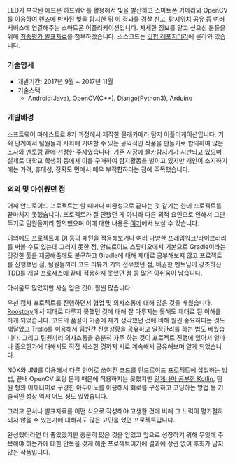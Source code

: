 LED가 부착된 애드온 하드웨어를 활용해서 빛을 발산하고 스마트폰 카메라와 OpenCV를 이용하여 렌즈에 반사된 빛을 탐지한 뒤 이 결과를 경찰 신고, 탐지위치 공유 등 여러 서비스에 연결해주는 스마트폰 어플리케이션입니다. 자세한 정보를 알고 싶으신 분들을 위해 [최종평가 발표자료](https://drive.google.com/open?id=1Lli8qAUYVjcNjn2j3rSU3c2yb_1Fen3a)를 첨부하겠습니다. 소스코드는 [깃헙 레포지터리](https://github.com/SoftMilkTea)에 올라와 있습니다.



### 기술명세

- 개발기간: 2017년 9월 ~ 2017년 11월
- 기술스택
  - Android(Java), OpenCV(C++), Django(Python3), Arduino 



### 개발배경

소프트웨어 마에스트로 8기 과정에서 제작한 몰래카메라 탐지 어플리케이션입니다. 기획 단계에서 팀원들과 사회에 기여할 수 있는 공익적인 작품을 만들기로 합의하여 많은 조사와 멘토링 끝에 선정한 주제였습니다. 기존 시장에 [몰카탐지기](https://drive.google.com/open?id=1eqj86hSHmuAwcDD82RvgwPc0c2xFMVwo)가 시판되고 있으며 실제로 대학교 학생회 등에서 이를 구매하여 탐지활동을 벌이고 있지만 개인이 소지하기에는 가격, 휴대성, 정확도 면에서 매우 부적합하다는 점에 주목했습니다. 



### 의의 및 아쉬웠던 점

~~어째 안드로이드 프로젝트는 할 때마다 미완성으로 끝나는 것 같기는 한데~~ 프로젝트를 끝마치지 못했습니다. 프로젝트가 잘 안됐던 게 아니라 다른 외적 요인으로 인해서 그만두기로 팀원들끼리 합의했으며 이에 대한 내용은 [여기](http://enhanced.kr/postviewer/6)에서 보실 수 있습니다.

이외에도 프로젝트에 DI 등의 패턴을 적용해보거나 여러 다양한 프레임워크/라이브러리를 써볼 수도 있는데 그러지 못한 점, 안드로이드 스튜디오에서 기본으로 Gradle이라는 갓갓한 툴을 제공해줌에도 불구하고 Gradle에 대해 제대로 공부해보지 않고 프로젝트를 진행했던 점, 팀원들끼리 코드 리뷰가 거의 전무했던 점, 배권한 멘토님이 강조하신 TDD를 개발 프로세스에 끝내 적용하지 못했던 점 등 많은 아쉬움이 남습니다.

아쉬움도 많았지만 사실 얻은 것이 훨씬 많습니다. 

우선 캠차 프로젝트를 진행하면서 협업 및 의사소통에 대해 많은 것을 배웠습니다. [Roostory](http://enhanced.kr/postviewer/213)에서 제대로 다루지 못했던 깃에 대해 잘 다루지는 못해도 제대로 된 이해를 하게 되었습니다. 코드의 품질이 기존에 제가 생각했던 것에 비해 훨씬 중요하다는 것도 깨달았고 Trello를 이용해서 팀원간 진행상황을 공유하고 일정관리를 하는 법도 배웠습니다. 그리고 팀원끼리 의사소통을 충분히 자주 하는 것이 프로젝트 진행에 있어서 얼마나 중요한가에 대해서도 직접 사소한 것까지 서로 계속해서 공유해보며 알게 되었습니다.

 NDK와 JNI를 이용해서 다른 언어로 쓰여진 코드를 안드로이드 프로젝트에 삽입하는 방법, 끝내 OpenCV 포팅 문제 때문에 적용하지는 못했지만 [얕게나마 공부한 Kotlin](https://dunnotodono.blogspot.kr/2017/10/kotlin-opencv.html), 팀원 형의 어깨너머로 구경한 아두이노를 이용해서 회로를 구성하고 코딩하는 방법 등 기술적인 성장 역시 어느 정도 있었습니다.

그리고 문서나 발표자료를 어떤 식으로 작성해야 고생한 것에 비해 그 노력이 평가절하되지 않을 수 있는가에 대해서도 많은 고민을 했던 프로젝트입니다.

완성했더라면 더 좋았겠지만 충분히 많은 것을 얻었고 앞으로 성장하기 위해 무엇에 주목해야 하는가에 대한 안목을 갖게 해준 프로젝트이기에 결과에 상관 없이 후회가 남지 않는 작품입니다.